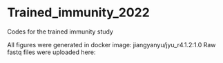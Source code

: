 # Trained_immunity_2022
Codes for the trained immunity study

All figures were generated in docker image: jiangyanyu/jyu_r4.1.2:1.0
Raw fastq files were uploaded here:
